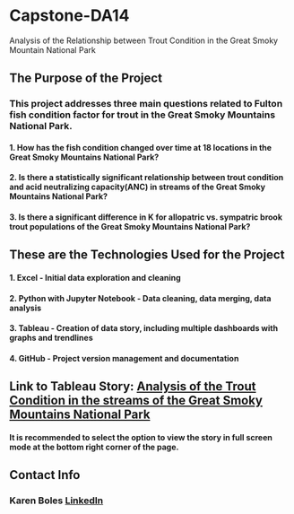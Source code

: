 # Capstone-DA14
Analysis of the Relationship between Trout Condition in the Great Smoky Mountain National Park

## The Purpose of the Project
### This project addresses three main questions related to Fulton fish condition factor for trout in the Great Smoky Mountains National Park.
#### 1. How has the fish condition changed over time at 18 locations in the Great Smoky Mountains National Park?
#### 2. Is there a statistically significant relationship between trout condition and acid neutralizing capacity(ANC) in streams of the Great Smoky Mountains National Park?
#### 3.  Is there a significant difference in K for allopatric vs. sympatric brook trout populations of the Great Smoky Mountains National Park?

## These are the Technologies Used for the Project
#### 1. Excel - Initial data exploration and cleaning
#### 2. Python with Jupyter Notebook - Data cleaning, data merging, data analysis
#### 3. Tableau - Creation of data story, including multiple dashboards with graphs and trendlines
#### 4. GitHub - Project version management and documentation

## Link to Tableau Story:  [Analysis of the Trout Condition in the streams of the Great Smoky Mountains National Park](https://public.tableau.com/app/profile/karen.boles/viz/Analysis_of_Fish_Condition/FishConditionStory)
#### It is recommended to select the option to view the story in full screen mode at the bottom right corner of the page.  

## Contact Info
### Karen Boles [LinkedIn](https://www.linkedin.com/in/karen-boles/)
